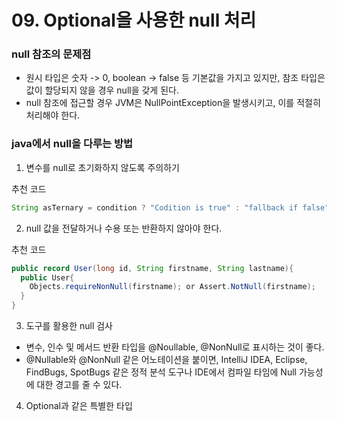 # 09. Optional을 사용한 null 처리 

### null 참조의 문제점 
- 원시 타입은 숫자 -> 0, boolean -> false 등 기본값을 가지고 있지만, 참조 타입은 값이 할당되지 않을 경우 null을 갖게 된다. 
- null 참조에 접근할 경우 JVM은 NullPointException을 발생시키고, 이를 적절히 처리해야 한다. 

### java에서 null을 다루는 방법
1. 변수를 null로 초기화하지 않도록 주의하기 

추천 코드
```java
String asTernary = condition ? "Codition is true" : "fallback if false";

```

2. null 값을 전달하거나 수용 또는 반환하지 않아야 한다.
   
추천 코드
```java
public record User(long id, String firstname, String lastname){
  public User{
    Objects.requireNonNull(firstname); or Assert.NotNull(firstname); 
  }
}
```

3. 도구를 활용한 null 검사
- 변수, 인수 및 메서드 반환 타입을 @Noullable, @NonNull로 표시하는 것이 좋다. 
- @Nullable와 @NonNull 같은 어노테이션을 붙이면, IntelliJ IDEA, Eclipse, FindBugs, SpotBugs 같은 정적 분석 도구나 IDE에서 컴파일 타임에 Null 가능성에 대한 경고를 줄 수 있다. 

4. Optional과 같은 특별한 타입 

